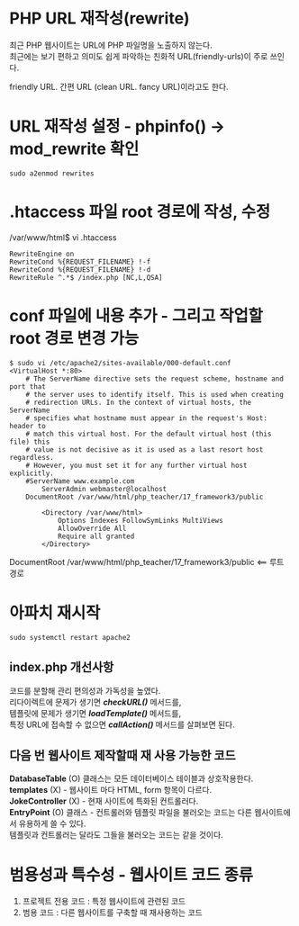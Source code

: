 # PHP URL 재작성(rewrite)
최근 PHP 웹사이트는 URL에 PHP 파일명을 노출하지 않는다.   
최근에는 보기 편하고 의미도 쉽게 파악하는 친화적 URL(friendly-urls)이 주로 쓰인다.
  
friendly URL. 간편 URL (clean URL. fancy URL)이라고도 한다.
  
# URL 재작성 설정 - phpinfo() -> mod_rewrite 확인
```
sudo a2enmod rewrites
```
# .htaccess 파일 root 경로에 작성, 수정
/var/www/html$ vi .htaccess
```
RewriteEngine on
RewriteCond %{REQUEST_FILENAME} !-f
RewriteCond %{REQUEST_FILENAME} !-d
RewriteRule ^.*$ /index.php [NC,L,QSA]
```
# conf 파일에 내용 추가 - 그리고 작업할 root 경로 변경 가능
```
$ sudo vi /etc/apache2/sites-available/000-default.conf
<VirtualHost *:80>
	# The ServerName directive sets the request scheme, hostname and port that
	# the server uses to identify itself. This is used when creating
	# redirection URLs. In the context of virtual hosts, the ServerName
	# specifies what hostname must appear in the request's Host: header to
	# match this virtual host. For the default virtual host (this file) this
	# value is not decisive as it is used as a last resort host regardless.
	# However, you must set it for any further virtual host explicitly.
	#ServerName www.example.com
        ServerAdmin webmaster@localhost
	DocumentRoot /var/www/html/php_teacher/17_framework3/public

        <Directory /var/www/html>
            Options Indexes FollowSymLinks MultiViews
            AllowOverride All
            Require all granted
        </Directory>
```

DocumentRoot /var/www/html/php_teacher/17_framework3/public  <== 루트 경로

# 아파치 재시작
```
sudo systemctl restart apache2
```

## index.php 개선사항

코드를 분할해 관리 편의성과 가독성을 높였다.  
리다이렉트에 문제가 생기면 ***checkURL()*** 메서드를,  
템플릿에 문제가 생기면 ***loadTemplate()*** 메서드를,  
특정 URL에 접속할 수 없으면 ***callAction()*** 메서드를 살펴보면 된다.  

## 다음 번 웹사이트 제작할때 재 사용 가능한 코드
**DatabaseTable** (O) 클래스는 모든 데이터베이스 테이블과 상호작용한다.  
**templates** (X) - 웹사이트 마다 HTML, form 항목이 다르다.  
**JokeController** (X) - 현재 사이트에 특화된 컨트롤러다.  
**EntryPoint** (O) 클래스 - 컨트롤러와 템플릿 파일을 불러오는 코드는 다른 웹사이트에서 유용하게 쓸 수 있다.  
템플릿과 컨트롤러는 달라도 그들을 불러오는 코드는 같을 것이다.  

# 범용성과 특수성 - 웹사이트 코드 종류
1) 프로젝트 전용 코드 : 특정 웹사이트에 관련된 코드
2) 범용 코드 : 다른 웹사이트를 구축할 때 재사용하는 코드